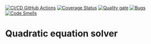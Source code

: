 [![CI/CD GitHub Actions](https://github.com/riogor/ctest/actions/workflows/test-action.yml/badge.svg)](https://github.com/riogor/ctest/actions/workflows/test-action.yml)
[![Coverage Status](https://coveralls.io/repos/github/riogor/ctest/badge.svg?branch=master)](https://coveralls.io/github/riogor/ctest?branch=master)
[![Quality gate](https://sonarcloud.io/api/project_badges/quality_gate?project=riogor_ctest)](https://sonarcloud.io/summary/new_code?id=riogor_ctest)
[![Bugs](https://sonarcloud.io/api/project_badges/measure?project=riogor_ctest&metric=bugs)](https://sonarcloud.io/summary/new_code?id=riogor_ctest)
[![Code Smells](https://sonarcloud.io/api/project_badges/measure?project=riogor_ctest&metric=code_smells)](https://sonarcloud.io/summary/new_code?id=riogor_ctest)

# Quadratic equation solver